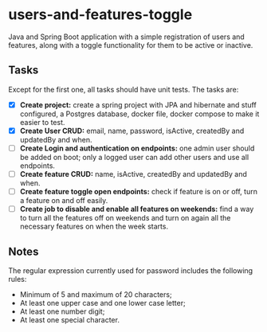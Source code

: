 # users-and-features-toggle

Java and Spring Boot application with a simple registration of users and features, along with a toggle functionality for
them to be active or inactive.

## Tasks

Except for the first one, all tasks should have unit tests. The tasks are:

- [x] **Create project:** create a spring project with JPA and hibernate and stuff configured, a Postgres database,
  docker file, docker compose to make it easier to test.
- [x] **Create User CRUD:** email, name, password, isActive, createdBy and updatedBy and when.
- [ ] **Create Login and authentication on endpoints:** one admin user should be added on boot; only a logged user can
  add other users and use all endpoints.
- [ ] **Create feature CRUD:** name, isActive, createdBy and updatedBy and when.
- [ ] **Create feature toggle open endpoints:** check if feature is on or off, turn a feature on and off easily.
- [ ] **Create job to disable and enable all features on weekends:** find a way to turn all the features off on weekends
  and turn on again all the necessary features on when the week starts.

## Notes

The regular expression currently used for password includes the following rules:

- Minimum of 5 and maximum of 20 characters;
- At least one upper case and one lower case letter;
- At least one number digit;
- At least one special character.
